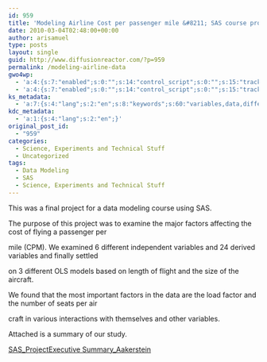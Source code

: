 ```yaml
---
id: 959
title: 'Modeling Airline Cost per passenger mile &#8211; SAS course project'
date: 2010-03-04T02:48:00+00:00
author: arisamuel
type: posts
layout: single
guid: http://www.diffusionreactor.com/?p=959
permalink: /modeling-airline-data
gwo4wp:
  - 'a:4:{s:7:"enabled";s:0:"";s:14:"control_script";s:0:"";s:15:"tracking_script";s:0:"";s:17:"conversion_script";s:0:"";}'
  - 'a:4:{s:7:"enabled";s:0:"";s:14:"control_script";s:0:"";s:15:"tracking_script";s:0:"";s:17:"conversion_script";s:0:"";}'
ks_metadata:
  - 'a:7:{s:4:"lang";s:2:"en";s:8:"keywords";s:60:"variables,data,different,factors,project,regression analysis";s:19:"keywords_autoupdate";s:1:"0";s:11:"description";s:159:"variables and 24 derived variables and finally settled on 3 different OLS models based on length of flight and the size of the aircraft. We found that the most";s:22:"description_autoupdate";s:1:"1";s:5:"title";s:60:"Modeling Airline cost per passenger mile. SAS course project";s:6:"robots";s:12:"index,follow";}'
kdc_metadata:
  - 'a:1:{s:4:"lang";s:2:"en";}'
original_post_id:
  - "959"
categories:
  - Science, Experiments and Technical Stuff
  - Uncategorized
tags:
  - Data Modeling
  - SAS
  - Science, Experiments and Technical Stuff
---
```

This was a final project for a data modeling course using SAS.

The purpose of this project was to examine the major factors affecting the cost of flying a passenger per
  
mile (CPM). We examined 6 different independent variables and 24 derived variables and finally settled
  
on 3 different OLS models based on length of flight and the size of the aircraft.
  
We found that the most important factors in the data are the load factor and the number of seats per air
  
craft in various interactions with themselves and other variables.

Attached is a summary of our study.

[SAS\_ProjectExecutive Summary\_Aakerstein](http://www.samuelakerstein.com/wp-content/uploads/2012/03/sas_projectexecutive-summary_aakerstein.pdf "SAS_ProjectExecutive Summary_Aakerstein")

&nbsp;

&nbsp;